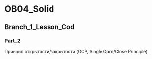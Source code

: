 # OB04_Solid
## Branch_1_Lesson_Cod
### Part_2
Принцип открытости/закрытости
(OCP, Single Oprn/Close Principle)